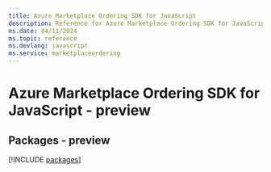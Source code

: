 ```yaml
---
title: Azure Marketplace Ordering SDK for JavaScript
description: Reference for Azure Marketplace Ordering SDK for JavaScript
ms.date: 04/11/2024
ms.topic: reference
ms.devlang: javascript
ms.service: marketplaceordering
---
```

# Azure Marketplace Ordering SDK for JavaScript - preview
## Packages - preview
[!INCLUDE [packages](marketplace-ordering-index.md)]